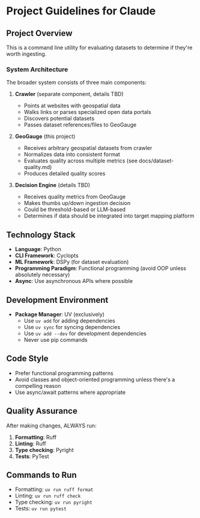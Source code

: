 # Project Guidelines for Claude

## Project Overview
This is a command line utility for evaluating datasets to determine if they're worth ingesting.

### System Architecture
The broader system consists of three main components:

1. **Crawler** (separate component, details TBD)
   - Points at websites with geospatial data
   - Walks links or parses specialized open data portals
   - Discovers potential datasets
   - Passes dataset references/files to GeoGauge

2. **GeoGauge** (this project)
   - Receives arbitrary geospatial datasets from crawler
   - Normalizes data into consistent format
   - Evaluates quality across multiple metrics (see docs/dataset-quality.md)
   - Produces detailed quality scores

3. **Decision Engine** (details TBD)
   - Receives quality metrics from GeoGauge
   - Makes thumbs up/down ingestion decision
   - Could be threshold-based or LLM-based
   - Determines if data should be integrated into target mapping platform

## Technology Stack
- **Language**: Python
- **CLI Framework**: Cyclopts
- **ML Framework**: DSPy (for dataset evaluation)
- **Programming Paradigm**: Functional programming (avoid OOP unless absolutely necessary)
- **Async**: Use asynchronous APIs where possible

## Development Environment
- **Package Manager**: UV (exclusively)
  - Use `uv add` for adding dependencies
  - Use `uv sync` for syncing dependencies
  - Use `uv add --dev` for development dependencies
  - Never use pip commands

## Code Style
- Prefer functional programming patterns
- Avoid classes and object-oriented programming unless there's a compelling reason
- Use async/await patterns where appropriate

## Quality Assurance
After making changes, ALWAYS run:
1. **Formatting**: Ruff
2. **Linting**: Ruff
3. **Type checking**: Pyright
4. **Tests**: PyTest

## Commands to Run
- Formatting: `uv run ruff format`
- Linting: `uv run ruff check`
- Type checking: `uv run pyright`
- Tests: `uv run pytest`